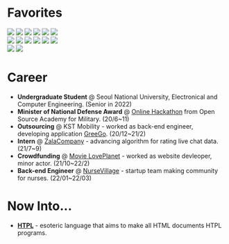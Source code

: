 <h1>Favorites</h1>

<p>
  <img src="https://img.shields.io/badge/Node.js-339933?style=flat-square&logo=Node.js&logoColor=white">
  <img src="https://img.shields.io/badge/JavaScript-F7DF1E?style=flat-square&logo=JavaScript&logoColor=white">
  <img src="https://img.shields.io/badge/C-A8B9CC?style=flat-square&logo=C&logoColor=white">
  <img src="https://img.shields.io/badge/Python-3776AB?style=flat-square&logo=Python&logoColor=white">
  <img src="https://img.shields.io/badge/C%2B%2B-00599C?style=flat-square&logo=C%2B%2B&logoColor=white">
  <img src="https://img.shields.io/badge/TypeScript-3178C6?style=flat-square&logo=TypeScript&logoColor=white">

  <br>

  <img src="https://img.shields.io/badge/Express-000000?style=flat-square&logo=Express&logoColor=white">
  <img src="https://img.shields.io/badge/HTML5-E34F26?style=flat-square&logo=HTML5&logoColor=white">
  <img src="https://img.shields.io/badge/CSS3-1572B6?style=flat-square&logo=CSS3&logoColor=white">
  <img src="https://img.shields.io/badge/MySQL-4479A1?style=flat-square&logo=MySQL&logoColor=white">
  <img src="https://img.shields.io/badge/MongoDB-47A248?style=flat-square&logo=MongoDB&logoColor=white">
  <img src="https://img.shields.io/badge/Amazon AWS-232F3E?style=flat-square&logo=Amazon AWS&logoColor=white">

  <br>

  <img src="https://img.shields.io/badge/Arduino-00979D?style=flat-square&logo=Arduino&logoColor=white">
  <img src="https://img.shields.io/badge/Raspberry Pi-A22846?style=flat-square&logo=Raspberry Pi&logoColor=white">
  
</p>

<h1>Career</h1>

<ul>
  <li><strong>Undergraduate Student</strong> @ Seoul National University, Electronical and Computer Engineering. (Senior in 2022)</li>
  <li><strong>Minister of National Defense Award</strong> @ <a href="https://osam.kr/hackathon/awards?m=v&wdnId=11">Online Hackathon</a> from Open Source Academy for Military. (20/6~11)
  </li>
  <li><strong>Outsourcing</strong> @ KST Mobility - worked as back-end engineer, developing application <a href="https://play.google.com/store/apps/details?id=com.greegoing.greego&hl=ko&gl=US">GreeGo</a>. (20/12~21/2)</li>
  <li><strong>Intern</strong> @ <a href="https://zalacompany.com/home">ZalaCompany</a> - advancing algorithm for rating live chat data. (21/7~9)</li>
  <li><strong>Crowdfunding</strong> @ <a href="https://tumblbug.com/loveplanet">Movie LovePlanet</a> - worked as website devleoper, minor actor. (21/10~22/2)</li>
  <li><strong>Back-end Engineer</strong> @ <a href="https://nursevillage.com">NurseVillage</a> - startup team making community for nurses. (22/01~22/03) </li>
</ul>

<h1>Now Into...</h1>

<ul>
  <li><a href="https://github.com/ckswjd99/HTPL"><strong>HTPL</strong></a> - esoteric language that aims to make all HTML documents HTPL programs.</li>
</ul>
